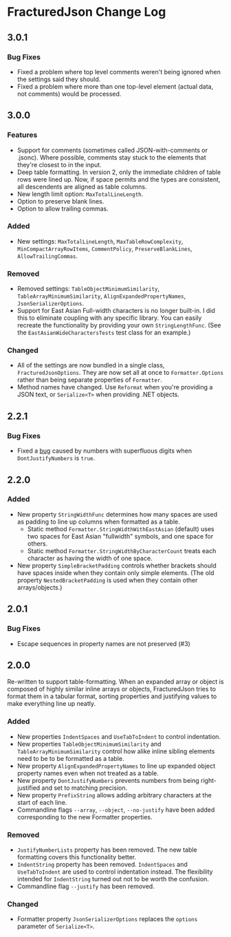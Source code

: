 # FracturedJson Change Log

## 3.0.1

### Bug Fixes

* Fixed a problem where top level comments weren't being ignored when the settings said they should.
* Fixed a problem where more than one top-level element (actual data, not comments) would be processed.

## 3.0.0

### Features

* Support for comments (sometimes called JSON-with-comments or .jsonc).  Where possible, comments stay stuck to the elements that they're closest to in the input.
* Deep table formatting.  In version 2, only the immediate children of table rows were lined up.  Now, if space permits and the types are consistent, all descendents are aligned as table columns.
* New length limit option: `MaxTotalLineLength`.
* Option to preserve blank lines.
* Option to allow trailing commas.

### Added

* New settings: `MaxTotalLineLength`, `MaxTableRowComplexity`, `MinCompactArrayRowItems`, `CommentPolicy`, `PreserveBlankLines`, `AllowTrailingCommas`.

### Removed

* Removed settings: `TableObjectMinimumSimilarity`, `TableArrayMinimumSimilarity`, `AlignExpandedPropertyNames`, `JsonSerializerOptions`.
* Support for East Asian Full-width characters is no longer built-in.  I did this to eliminate coupling with any specific library.  You can easily recreate the functionality by providing your own `StringLengthFunc`.  (See the `EastAsianWideCharactersTests` test class for an example.)

### Changed

* All of the settings are now bundled in a single class, `FracturedJsonOptions`.  They are now set all at once to `Formatter.Options` rather than being separate properties of `Formatter`.
* Method names have changed.  Use `Reformat` when you're providing a JSON text, or `Serialize<T>` when providing .NET objects.


## 2.2.1

### Bug Fixes

* Fixed a [bug](https://github.com/j-brooke/FracturedJson/issues/16) caused by numbers with superfluous digits when `DontJustifyNumbers` is `true`.

## 2.2.0

### Added

* New property `StringWidthFunc` determines how many spaces are used as padding to line up columns when formatted as a table.
    * Static method `Formatter.StringWidthWithEastAsian` (default) uses two spaces for East Asian "fullwidth" symbols, and one space for others.
    * Static method `Formatter.StringWidthByCharacterCount` treats each character as having the width of one space.
* New property `SimpleBracketPadding` controls whether brackets should have spaces inside when they contain only simple elements.  (The old property `NestedBracketPadding` is used when they contain other arrays/objects.)

## 2.0.1

### Bug Fixes

* Escape sequences in property names are not preserved (#3)

## 2.0.0

Re-written to support table-formatting.  When an expanded array or object is composed of highly similar inline arrays or objects, FracturedJson tries to format them in a tabular format, sorting properties and justifying values to make everything line up neatly.

### Added

* New properties `IndentSpaces` and `UseTabToIndent` to control indentation.
* New properties `TableObjectMinimumSimilarity` and `TableArrayMinimumSimilarity` control how alike inline sibling elements need to be to be formatted as a table.
* New property `AlignExpandedPropertyNames` to line up expanded object property names even when not treated as a table.
* New property `DontJustifyNumbers` prevents numbers from being right-justified and set to matching precision.
* New property `PrefixString` allows adding arbitrary characters at the start of each line.
* Commandline flags `--array`, `--object`, `--no-justify` have been added corresponding to the new Formatter properties.


### Removed

* `JustifyNumberLists` property has been removed.  The new table formatting covers this functionality better.
* `IndentString` property has been removed.  `IndentSpaces` and `UseTabToIndent` are used to control indentation instead.  The flexibility intended for `IndentString` turned out not to be worth the confusion.
* Commandline flag `--justify` has been removed.


### Changed

* Formatter property `JsonSerializerOptions` replaces the `options` parameter of `Serialize<T>`.
